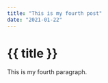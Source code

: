 ```yaml
---
title: "This is my fourth post"
date: "2021-01-22"
---
```


# {{ title }}

This is my fourth paragraph.
